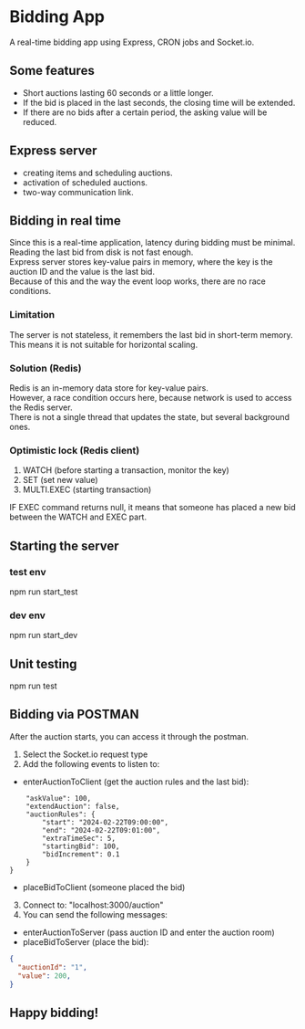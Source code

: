 # Bidding App
A real-time bidding app using Express, CRON jobs and Socket.io.

## Some features
- Short auctions lasting 60 seconds or a little longer.
- If the bid is placed in the last seconds, the closing time will be extended.
- If there are no bids after a certain period, the asking value will be reduced.

## Express server
- creating items and scheduling auctions.
- activation of scheduled auctions.
- two-way communication link.

## Bidding in real time
Since this is a real-time application, latency during bidding must be minimal.
Reading the last bid from disk is not fast enough.\
Express server stores key-value pairs in memory, where the key is the auction ID and the value is the last bid.\
Because of this and the way the event loop works, there are no race conditions.

### Limitation
The server is not stateless, it remembers the last bid in short-term memory.
This means it is not suitable for horizontal scaling.

### Solution (Redis)
Redis is an in-memory data store for key-value pairs.\
However, a race condition occurs here, because network is used to access the Redis server.\
There is not a single thread that updates the state, but several background ones.

### Optimistic lock (Redis client)

1. WATCH        (before starting a transaction, monitor the key)
2. SET          (set new value) 
3. MULTI.EXEC   (starting transaction)

IF EXEC command returns null, it means that someone has placed a new bid between the WATCH and EXEC part.

## Starting the server
### test env
npm run start_test
### dev env
npm run start_dev

## Unit testing
npm run test

## Bidding via POSTMAN
After the auction starts, you can access it through the postman.

1. Select the Socket.io request type
2. Add the following events to listen to:
- enterAuctionToClient (get the auction rules and the last bid):
```json{
    "askValue": 100,
    "extendAuction": false,
    "auctionRules": {
        "start": "2024-02-22T09:00:00",
        "end": "2024-02-22T09:01:00",
        "extraTimeSec": 5,
        "startingBid": 100,
        "bidIncrement": 0.1
    }
}
```
- placeBidToClient     (someone placed the bid)
3. Connect to: "localhost:3000/auction"
4. You can send the following messages:
- enterAuctionToServer (pass auction ID and enter the auction room)
- placeBidToServer (place the bid):
```json
{
  "auctionId": "1",
  "value": 200,
}
```
## Happy bidding!


